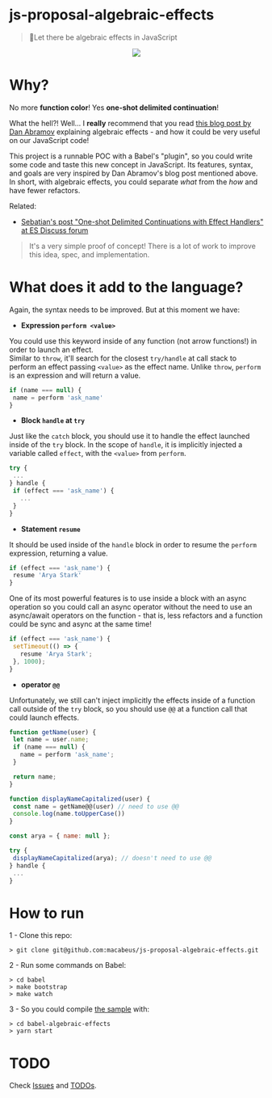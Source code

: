 # js-proposal-algebraic-effects

> 📐Let there be algebraic effects in JavaScript

<p align="center">
  <img src="https://i.imgur.com/daBFyR1.png">
</p>
 
# Why?

No more **function color**! Yes **one-shot delimited continuation**!

What the hell?! Well... I **really** recommend that you read [this blog post by Dan Abramov](https://overreacted.io/algebraic-effects-for-the-rest-of-us/) explaining algebraic effects - and how it could be very useful on our JavaScript code!

This project is a runnable POC with a Babel's "plugin", so you could write some code and taste this new concept in JavaScript. Its features, syntax, and goals are very inspired by Dan Abramov's blog post mentioned above. In short, with algebraic effects, you could separate _what_ from the _how_ and have fewer refactors.

Related:

- [Sebatian's post "One-shot Delimited Continuations with Effect Handlers" at ES Discuss forum](https://esdiscuss.org/topic/one-shot-delimited-continuations-with-effect-handlers)

> It's a very simple proof of concept! There is a lot of work to improve this idea, spec, and implementation.

# What does it add to the language?

Again, the syntax needs to be improved. But at this moment we have:

- **Expression `perform <value>`**

You could use this keyword inside of any function (not arrow functions!) in order to launch an effect.<br />
Similar to `throw`, it'll search for the closest `try/handle` at call stack to perform an effect passing `<value>` as the effect name. Unlike `throw`, `perform` is an expression and will return a value.

```js
if (name === null) {
 name = perform 'ask_name'
}
```

- **Block `handle` at `try`**

Just like the `catch` block, you should use it to handle the effect launched inside of the `try` block. In the scope of `handle`, it is implicitly injected a variable called `effect`, with the `<value>` from `perform`.

```js
try {
 ...
} handle {
 if (effect === 'ask_name') {
   ...
 }
}
```

- **Statement `resume`**

It should be used inside of the `handle` block in order to resume the `perform` expression, returning a value.

```js
if (effect === 'ask_name') {
 resume 'Arya Stark'
}
```

One of its most powerful features is to use inside a block with an async operation so you could call an async operator without the need to use an async/await operators on the function - that is, less refactors and a function could be sync and async at the same time!

```js
if (effect === 'ask_name') {
 setTimeout(() => {
   resume 'Arya Stark';
 }, 1000);
}
```

- **operator `@@`**

Unfortunately, we still can't inject implicitly the effects inside of a function call outside of the `try` block, so you should use `@@` at a function call that could launch effects.

```js
function getName(user) {
 let name = user.name;
 if (name === null) {
   name = perform 'ask_name';
 }

 return name;
}

function displayNameCapitalized(user) {
 const name = getName@@(user) // need to use @@
 console.log(name.toUpperCase())
}

const arya = { name: null };

try {
 displayNameCapitalized(arya); // doesn't need to use @@
} handle {
 ...
}
```

# How to run

1 - Clone this repo:

```
> git clone git@github.com:macabeus/js-proposal-algebraic-effects.git
```

2 - Run some commands on Babel:

```
> cd babel
> make bootstrap
> make watch
```

3 - So you could compile [the sample](https://github.com/macabeus/js-proposal-algebraic-effects/blob/master/samples/basic.js) with:

```
> cd babel-algebraic-effects
> yarn start
```

# TODO

Check [Issues](https://github.com/macabeus/js-proposal-algebraic-effects/issues) and [TODOs](https://github.com/macabeus/js-proposal-algebraic-effects/search?q=TODO&unscoped_q=TODO).
